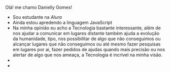 Olá! me chamo Danielly Gomes! 
- Sou estudante na _Alura_
- Ainda estou apredendo a linguagem JavaScript
- Na minha opinião eu acho a Tecnologia bastante interessante, além de nos ajudar a comunicar em lugares distante também ajuda a evolução da humanidade, tipo, nos possibilitar de algo que não conseguimos ou alcançar lugares que não conseguimos ou até mesmo fazer pesquisas em lugares por ai, fazer pedidos de ajudas quando mais precisão ou nos alertar de algo que nos ameaça, a Tecnologia é incrível na minha visão.
- 
- 
